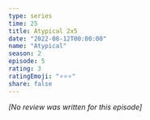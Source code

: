 ```yaml
---
type: series
time: 25
title: Atypical 2x5
date: "2022-08-12T00:00:00"
name: "Atypical"
season: 2
episode: 5
rating: 3
ratingEmoji: "⭐️⭐️⭐️"
share: false
---
```


*[No review was written for this episode]*